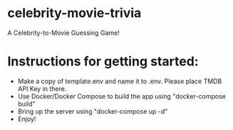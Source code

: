 # celebrity-movie-trivia
A Celebrity-to-Movie Guessing Game!

# Instructions for getting started:
* Make a copy of template.env and name it to .env. Please place TMDB API Key in there.
* Use Docker/Docker Compose to build the app using "docker-compose build"
* Bring up the server using "docker-compose up -d"
* Enjoy!